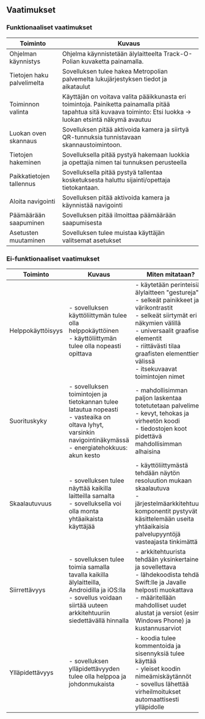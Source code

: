 ## Vaatimukset 


### Funktionaaliset vaatimukset
  
| Toiminto | Kuvaus |
|----------------------------|-------------------------------------------------------------------------------------------------------------------------------------------------------------------|
| Ohjelman käynnistys | Ohjelma käynnistetään älylaitteelta Track-O-Polian kuvaketta painamalla. |
| Tietojen haku palvelimelta | Sovelluksen tulee hakea Metropolian palvemelta lukujärjestyksen tiedot ja aikataulut |
| Toiminnon valinta | Käyttäjän on voitava valita pääikkunasta eri toimintoja. Painiketta painamalla pitää tapahtua sitä kuvaava toiminto: Etsi luokka &#x2192; luokan etsintä näkymä avautuu |
| Luokan oven skannaus | Sovelluksen pitää aktivoida kamera ja siirtyä QR-tunnuksia tunnistavaan skannaustoimintoon. |
| Tietojen hakeminen | Sovelluksella pitää pystyä hakemaan luokkia ja opettajia nimen tai tunnuksen perusteella |
| Paikkatietojen tallennus | Sovelluksella pitää pystyä tallentaa kosketuksesta haluttu sijainti/opettaja tietokantaan. |
| Aloita navigointi | Sovelluksen pitää aktivoida kamera ja käynnistää navigointi |
| Päämäärään saapuminen | Sovelluksen pitää ilmoittaa päämäärään saapumisesta |
| Asetusten muutaminen | Sovelluksen tulee muistaa käyttäjän valitsemat asetukset |


### Ei-funktionaaliset vaatimukset

| Toiminto          | Kuvaus                                                                                                                                                                  | Miten mitataan?                                                                                                                                                                                                                                                              |
|-------------------|-------------------------------------------------------------------------------------------------------------------------------------------------------------------------|-----------------------------------------------------------------------------------------------------------------------------------------------------------------------------------------------------------------------------------------------------------------------|
| Helppokäyttöisyys | - sovelluksen käyttöliittymän tulee olla helppokäyttöinen <br> - käyttöliittymän tulee olla nopeasti opittava                                                           | - käytetään perinteisiä älylaitteen "gestureja" <br> - selkeät painikkeet ja värikontrastit <br>  - selkeät siirtymät eri näkymien välillä <br> - universaalit graafiset elementit <br> - riittävästi tilaa graafisten elementtien välissä <br> - itsekuvaavat toimintojen nimet |
| Suorituskyky      | - sovelluksen toimintojen ja tietokannan tulee latautua nopeasti <br> - vasteaika on oltava lyhyt, varsinkin navigointinäkymässä <br> - energiatehokkuus: akun kesto    | - mahdollisimman paljon laskentaa totetutetaan palvelimella <br> - kevyt, tehokas ja virheetön koodi <br> - tiedostojen koot pidettävä mahdollisimman alhaisina <br>                                                                                                  |
| Skaalautuvuus     | - sovelluksen tulee näyttää kaikilla laitteilla samalta <br> - sovelluksella voi olla monta yhtäaikaista käyttäjää                                                      | - käyttöliittymästä tehdään näytön resoluution mukaan skaalautuva <br> - järjestelmäarkkitehtuurin komponentit pystyvät käsittelemään useita yhtäaikaisia palvelupyyntöjä vasteajasta tinkimättä                                                                      |
| Siirrettävyys     | - sovelluksen tulee toimia samalla tavalla kaikilla älylaitteilla, Androidilla ja iOS:lla <br> - sovellus voidaan siirtää uuteen arkkitehtuuriin siedettävällä hinnalla | - arkkitehtuurista tehdään yksinkertainen ja sovellettava <br> - lähdekoodista tehdään Swift:lle ja Javalle helposti muokattava <br> - määritellään mahdolliset uudet alustat ja versiot (esim. Windows Phone) ja kustannusarviot                                     |
| Ylläpidettävyys   | - sovelluksen ylläpidettävyyden tulee olla helppoa ja johdonmukaista                                                                                                    | - koodia tulee kommentoida ja sisennyksiä tulee käyttää <br> - yleiset koodin nimeämiskäytännöt <br> - sovellus lähettää virheilmoitukset automaattisesti ylläpidolle                                                                                                 |



